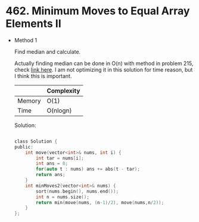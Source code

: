 # 462. Minimum Moves to Equal Array Elements II  
- Method 1

    Find median and calculate.

    Actually finding median can be done in O(n) with method in problem 215, check [link here](https://github.com/SimonXiangD/Leetcode-Solutions/blob/main/215.%20Kth%20Largest%20Element%20in%20an%20Array.md). I am not optimizing it in this solution for time reason, but I think this is important.

    | |   Complexity  |
    | ----------- | ----------- | 
    |  Memory     | O(1) | 
    |      Time       |  O(nlogn) | 


    Solution:

    ``` h

    class Solution {
    public:
        int move(vector<int>& nums, int i) {
            int tar = nums[i];
            int ans = 0;
            for(auto t : nums) ans += abs(t - tar);
            return ans;
        }
        int minMoves2(vector<int>& nums) {
            sort(nums.begin(), nums.end());
            int n = nums.size();
            return min(move(nums, (n-1)/2), move(nums,n/2));   
        }
    };

    ```

<!-- - Method 2

    This is another method.

    | |   Complexity  |
    | ----------- | ----------- | 
    |  Memory     | O(n) | 
    |      Time       |  O(n) | 


    Solution:

    ``` h



    ```

- Additional Knowledge:
       
    Here are some additional knowledge.



<br> -->